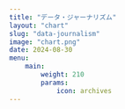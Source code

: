 ```yaml
---
title: "データ・ジャーナリズム"
layout: "chart"
slug: "data-journalism"
image: "chart.png"
date: 2024-08-30
menu:
    main:
        weight: 210
        params: 
            icon: archives
---
```

